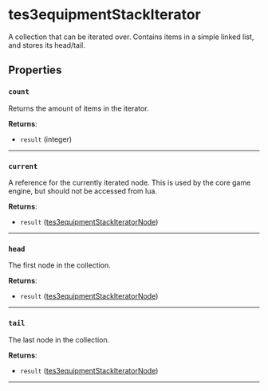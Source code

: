 <!---
	This file is autogenerated. Do not edit this file manually. Your changes will be ignored.
	More information: https://github.com/MWSE/MWSE/tree/master/docs
-->

# tes3equipmentStackIterator

A collection that can be iterated over. Contains items in a simple linked list, and stores its head/tail.

## Properties

### `count`

Returns the amount of items in the iterator.

**Returns**:

* `result` (integer)

***

### `current`

A reference for the currently iterated node. This is used by the core game engine, but should not be accessed from lua.

**Returns**:

* `result` ([tes3equipmentStackIteratorNode](../../types/tes3equipmentStackIteratorNode))

***

### `head`

The first node in the collection.

**Returns**:

* `result` ([tes3equipmentStackIteratorNode](../../types/tes3equipmentStackIteratorNode))

***

### `tail`

The last node in the collection.

**Returns**:

* `result` ([tes3equipmentStackIteratorNode](../../types/tes3equipmentStackIteratorNode))

***


